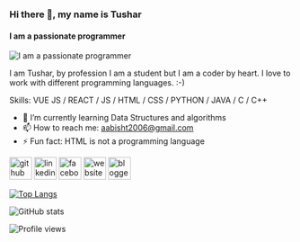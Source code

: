 ### Hi there 👋, my name is Tushar
#### I am a passionate programmer
![I am a passionate programmer](https://media-exp1.licdn.com/dms/image/C4D16AQGyEhGuO3x7MA/profile-displaybackgroundimage-shrink_350_1400/0/1646582586516?e=1667433600&v=beta&t=L38479Cf8zK1ChVwWTiaZVeqZjweFZqoPlyPXU10ep8](https://cdn0.iconfinder.com/data/icons/occupation-002/64/programmer-programming-occupation-avatar-512.png))

I am Tushar, by profession I am a student but I am a coder by heart.
I love to work with different programming languages. :-)

Skills: VUE JS / REACT / JS / HTML / CSS / PYTHON / JAVA / C / C++

- 🌱 I’m currently learning Data Structures and algorithms 
- 📫 How to reach me: aabisht2006@gmail.com 
- ⚡ Fun fact: HTML is not a programming language 


[<img src='https://cdn.jsdelivr.net/npm/simple-icons@3.0.1/icons/github.svg' alt='github' height='40'>](https://github.com/tusharsinghbisht)  [<img src='https://cdn.jsdelivr.net/npm/simple-icons@3.0.1/icons/linkedin.svg' alt='linkedin' height='40'>](https://www.linkedin.com/in/tushar-singh-bisht-784219214/)  [<img src='https://cdn.jsdelivr.net/npm/simple-icons@3.0.1/icons/facebook.svg' alt='facebook' height='40'>](https://www.facebook.com/tushar.bisht.712161)  [<img src='https://cdn.jsdelivr.net/npm/simple-icons@3.0.1/icons/icloud.svg' alt='website' height='40'>](https://tusharsinghbisht.github.io/)  [<img src='https://cdn.jsdelivr.net/npm/simple-icons@3.0.1/icons/blogger.svg' alt='blogger' height='40'>](https://www.techtipz.me/)  

[![Top Langs](https://github-readme-stats.vercel.app/api/top-langs/?username=tusharsinghbisht)](https://github.com/anuraghazra/github-readme-stats)

![GitHub stats](https://github-readme-stats.vercel.app/api?username=tusharsinghbisht&show_icons=true)  

![Profile views](https://gpvc.arturio.dev/tusharsinghbisht)  
